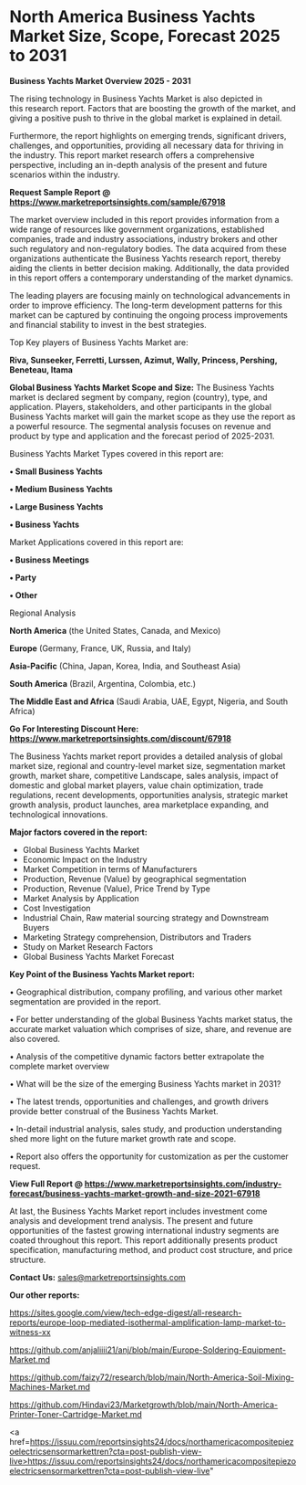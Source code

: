 # North America Business Yachts Market Size, Scope, Forecast 2025 to 2031

<Strong> Business Yachts Market Overview 2025 - 2031</strong>

The rising technology in Business Yachts Market is also depicted in this research report. Factors that are boosting the growth of the market, and giving a positive push to thrive in the global market is explained in detail.

Furthermore, the report highlights on emerging trends, significant drivers, challenges, and opportunities, providing all necessary data for thriving in the industry. This report market research offers a comprehensive perspective, including an in-depth analysis of the present and future scenarios within the industry.

<strong>Request Sample Report @ <a href=https://www.marketreportsinsights.com/sample/67918>https://www.marketreportsinsights.com/sample/67918</a></strong>

The market overview included in this report provides information from a wide range of resources like government organizations, established companies, trade and industry associations, industry brokers and other such regulatory and non-regulatory bodies. The data acquired from these organizations authenticate the Business Yachts research report, thereby aiding the clients in better decision making. Additionally, the data provided in this report offers a contemporary understanding of the market dynamics.

The leading players are focusing mainly on technological advancements in order to improve efficiency. The long-term development patterns for this market can be captured by continuing the ongoing process improvements and financial stability to invest in the best strategies.

Top Key players of Business Yachts Market are:

<strong>Riva, Sunseeker, Ferretti, Lurssen, Azimut, Wally, Princess, Pershing, Beneteau, Itama</strong>

<strong><b>Global Business Yachts Market Scope and Size:</b></strong>
The Business Yachts market is declared segment by company, region (country), type, and application. Players, stakeholders, and other participants in the global Business Yachts market will gain the market scope as they use the report as a powerful resource. The segmental analysis focuses on revenue and product by type and application and the forecast period of 2025-2031.

Business Yachts Market Types covered in this report are:

<strong>• Small Business Yachts

• Medium Business Yachts

• Large Business Yachts

• Business Yachts</strong>

Market Applications covered in this report are:

<strong>• Business Meetings

• Party

• Other</strong> 

Regional Analysis

<strong>North America</strong> (the United States, Canada, and Mexico)

<strong>Europe</strong> (Germany, France, UK, Russia, and Italy)

<strong>Asia-Pacific</strong> (China, Japan, Korea, India, and Southeast Asia)

<strong>South America</strong> (Brazil, Argentina, Colombia, etc.)

<strong>The Middle East and Africa</strong> (Saudi Arabia, UAE, Egypt, Nigeria, and South Africa)

<strong>Go For Interesting Discount Here: <a href=https://www.marketreportsinsights.com/discount/67918>https://www.marketreportsinsights.com/discount/67918</a></strong>

The Business Yachts market report provides a detailed analysis of global market size, regional and country-level market size, segmentation market growth, market share, competitive Landscape, sales analysis, impact of domestic and global market players, value chain optimization, trade regulations, recent developments, opportunities analysis, strategic market growth analysis, product launches, area marketplace expanding, and technological innovations.

<strong><b>Major factors covered in the report:</b></strong>
<ul>
  <li>Global Business Yachts Market </li>
  <li>Economic Impact on the Industry</li>
  <li>Market Competition in terms of Manufacturers</li>
  <li>Production, Revenue (Value) by geographical segmentation</li>
  <li>Production, Revenue (Value), Price Trend by Type</li>
  <li>Market Analysis by Application</li>
  <li>Cost Investigation</li>
  <li>Industrial Chain, Raw material sourcing strategy and Downstream Buyers</li>
  <li>Marketing Strategy comprehension, Distributors and Traders</li>
  <li>Study on Market Research Factors</li>
  <li>Global Business Yachts Market Forecast</li>
</ul>

<strong><b>Key Point of the Business Yachts Market report:</b></strong>

• Geographical distribution, company profiling, and various other market segmentation are provided in the report.

• For better understanding of the global Business Yachts market status, the accurate market valuation which comprises of size, share, and revenue are also covered.

• Analysis of the competitive dynamic factors better extrapolate the complete market overview

• What will be the size of the emerging Business Yachts market in 2031?

• The latest trends, opportunities and challenges, and growth drivers provide better construal of the Business Yachts Market.

• In-detail industrial analysis, sales study, and production understanding shed more light on the future market growth rate and scope.

• Report also offers the opportunity for customization as per the customer request.

<strong><b>View Full Report @ <a href=https://www.marketreportsinsights.com/industry-forecast/business-yachts-market-growth-and-size-2021-67918>https://www.marketreportsinsights.com/industry-forecast/business-yachts-market-growth-and-size-2021-67918</a></b></strong>


At last, the Business Yachts Market report includes investment come analysis and development trend analysis. The present and future opportunities of the fastest growing international industry segments are coated throughout this report. This report additionally presents product specification, manufacturing method, and product cost structure, and price structure.

<strong>Contact Us:</strong>
sales@marketreportsinsights.com

<strong>Our other reports:</strong>

<a href=https://sites.google.com/view/tech-edge-digest/all-research-reports/europe-loop-mediated-isothermal-amplification-lamp-market-to-witness-xx>https://sites.google.com/view/tech-edge-digest/all-research-reports/europe-loop-mediated-isothermal-amplification-lamp-market-to-witness-xx</a>

<a href=https://github.com/anjaliiii21/anj/blob/main/Europe-Soldering-Equipment-Market.md>https://github.com/anjaliiii21/anj/blob/main/Europe-Soldering-Equipment-Market.md</a>

<a href=https://github.com/faizy72/research/blob/main/North-America-Soil-Mixing-Machines-Market.md>https://github.com/faizy72/research/blob/main/North-America-Soil-Mixing-Machines-Market.md</a>

<a href=https://github.com/Hindavi23/Marketgrowth/blob/main/North-America-Printer-Toner-Cartridge-Market.md>https://github.com/Hindavi23/Marketgrowth/blob/main/North-America-Printer-Toner-Cartridge-Market.md</a>

<a href=https://issuu.com/reportsinsights24/docs/northamericacompositepiezoelectricsensormarkettren?cta=post-publish-view-live>https://issuu.com/reportsinsights24/docs/northamericacompositepiezoelectricsensormarkettren?cta=post-publish-view-live</a>"
